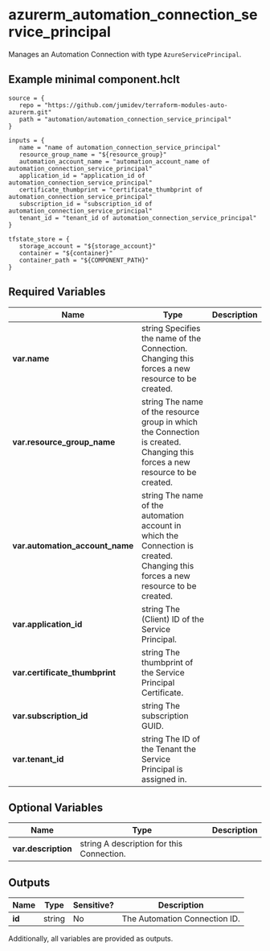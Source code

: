# azurerm_automation_connection_service_principal

Manages an Automation Connection with type `AzureServicePrincipal`.

## Example minimal component.hclt

```hcl
source = {
   repo = "https://github.com/jumidev/terraform-modules-auto-azurerm.git" 
   path = "automation/automation_connection_service_principal" 
}

inputs = {
   name = "name of automation_connection_service_principal" 
   resource_group_name = "${resource_group}" 
   automation_account_name = "automation_account_name of automation_connection_service_principal" 
   application_id = "application_id of automation_connection_service_principal" 
   certificate_thumbprint = "certificate_thumbprint of automation_connection_service_principal" 
   subscription_id = "subscription_id of automation_connection_service_principal" 
   tenant_id = "tenant_id of automation_connection_service_principal" 
}

tfstate_store = {
   storage_account = "${storage_account}" 
   container = "${container}" 
   container_path = "${COMPONENT_PATH}" 
}

```

## Required Variables

| Name | Type |  Description |
| ---- | --------- |  ----------- |
| **var.name** | string  Specifies the name of the Connection. Changing this forces a new resource to be created. | 
| **var.resource_group_name** | string  The name of the resource group in which the Connection is created. Changing this forces a new resource to be created. | 
| **var.automation_account_name** | string  The name of the automation account in which the Connection is created. Changing this forces a new resource to be created. | 
| **var.application_id** | string  The (Client) ID of the Service Principal. | 
| **var.certificate_thumbprint** | string  The thumbprint of the Service Principal Certificate. | 
| **var.subscription_id** | string  The subscription GUID. | 
| **var.tenant_id** | string  The ID of the Tenant the Service Principal is assigned in. | 

## Optional Variables

| Name | Type |  Description |
| ---- | --------- |  ----------- |
| **var.description** | string  A description for this Connection. | 



## Outputs

| Name | Type | Sensitive? | Description |
| ---- | ---- | --------- | --------- |
| **id** | string | No  | The Automation Connection ID. | 

Additionally, all variables are provided as outputs.
